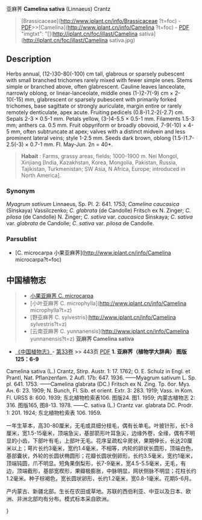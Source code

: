 亚麻荠 **Camelina sativa** (Linnaeus) Crantz

> [Brassicaceae](http://www.iplant.cn/info/Brassicaceae ?t=foc) - [PDF](http://iplant.cn/foc/pdf/Brassicaceae.pdf)>>[Camelina](http://www.iplant.cn/info/Camelina ?t=foc) - [PDF](http://www.iplant.cn/foc/pdf/Camelina.pdf)
  "imgtxt": "[](http://iplant.cn/foc/illast/Camelina sativa](http://iplant.cn/foc/illast/Camelina sativa.jpg)

## Description

Herbs annual, (12-)30-80(-100) cm tall, glabrous or sparsely pubescent with small branched trichomes rarely mixed with fewer simple ones. Stems simple or branched above, often glabrescent. Cauline leaves lanceolate, narrowly oblong, or linear-lanceolate, middle ones (1-)2-7(-9) cm × 2-10(-15) mm, glabrescent or sparsely pubescent with primarily forked trichomes, base sagittate or strongly auriculate, margin entire or rarely remotely denticulate, apex acute. Fruiting pedicels (0.8-)1.2-2(-2.7) cm. Sepals 2-3 × 0.5-1 mm. Petals yellow, (3-)4-5.5 × 0.5-1 mm. Filaments 1.5-3 mm; anthers ca. 0.5 mm. Fruit obpyriform or broadly obovoid, 7-9(-10) × 4-5 mm, often subtruncate at apex; valves with a distinct midvein and less prominent lateral veins; style 1-2.5 mm. Seeds dark brown, oblong (1.5-)1.7-2.5(-3) × 0.7-1 mm. Fl. May-Jun. 2n = 40*.
> **Habait** : 
> Farms, grassy areas, fields; 1000-1900 m. Nei Mongol, Xinjiang [India, Kazakhstan, Korea, Mongolia, Pakistan, Russia, Tajikistan, Turkmenistan; SW Asia, N Africa, Europe; introduced in North America].

### Synonym
*Myagrum sativum* Linnaeus, Sp. Pl. 2: 641. 1753; *Camelina caucasica* (Sinskaya) Vassilczenko; *C. glabrata* (de Candolle) Fritsch ex N. Zinger; *C. pilosa* (de Candolle) N. Zinger; *C. sativa* var. *caucasica* Sinskaya; *C. sativa* var. *glabrata* de Candolle; *C. sativa* var. *pilosa* de Candolle.

### Parsublist

* [C.  microcarpa  小果亚麻荠](http://www.iplant.cn/info/Camelina microcarpa?t=foc)
## 中国植物志

> * [小果亚麻荠  C.  microcarpa](Camelina-microcarpa-小果亚麻荠.md)
> * [小叶亚麻荠  C.  microphylla](http://www.iplant.cn/info/Camelina microphylla?t=z)
> * [野亚麻荠  C.  sylvestris](http://www.iplant.cn/info/Camelina sylvestris?t=z)
> * [云南亚麻荠  C.  yunnanensis](http://www.iplant.cn/info/Camelina yunnanensis?t=z)
**亚麻荠 Camelina sativa**

* [《中国植物志》](http://www.iplant.cn/frps)- [第33卷](http://www.iplant.cn/frps/vol/33) >> 443页 [PDF](http://www.iplant.cn/frps/pdf/33/443.PDF)
**1. 亚麻荠（植物学大辞典） 图版125：6-9**

Camelina sativa (L.) Crantz, Stirp. Austr. 1: 17. 1762; O. E. Schulz in Engl. et Prantl, Nat. Pflanzenfam. 2 Aufl. 17b: 647. 1936. ——Myagrum sativum L. Sp. pl. 641. 1753. ——Camelina glabrata (DC.) Fritsch ex N. Zing. Tp. бог. Муз. Ан. 6: 23. 1909; N. Bunch, Fl. Sib. et orient. Extr. 3: 283. 1919; Vass. in Kom. Fl. URSS 8: 600. 1939; 东北植物检索表106. 图版24. 图1. 1959; 内蒙古植物志 2: 316. 图版165, 图8-13. 1978. ——C. sativa (L.) Crantz var. glabrata DC. Prodr. 1: 201. 1924; 东北植物检索表 106. 1959.

一年生草本，高30-80厘米，无毛或具细分枝毛，偶有长单毛。叶披针形，长1-8厘米，宽1.5-15毫米，顶端急尖，基部箭形叶耳急尖，边缘外卷，全缘，偶有不明显的小齿，下部叶有毛，上部叶无毛。花序呈疏松伞房状，果期伸长，长达20厘米以上；萼片长约3毫米，宽约1.4毫米，不相等，内轮的卵状长圆形，顶端白色，基部囊状，外轮的长圆状椭圆形；花瓣长圆状倒卵形，长约3.5毫米，宽约1毫米，顶端钝圆，爪不明显。短角果倒梨形，长7-9毫米，宽4.5-5.5毫米，无毛，有边，顶端截形，基部宽楔形，果瓣极膨胀，中脉明显，网状侧脉不明显；花柱长约1.2毫米。种子棕褐色，宽长圆状卵形，长约1.2毫米，宽0.8-1毫米。花期5-6月。

产内蒙古、新疆北部。生长在农田或草地。苏联的西伯利亚、中亚以及日本、欧洲、非洲北部均有分布。模式标本采自欧洲。

}